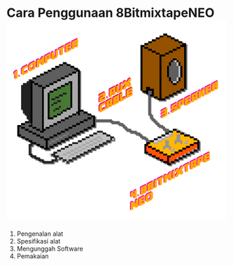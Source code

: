 # Cara Penggunaan 8BitmixtapeNEO![](/images/8bitpixelconnection.png)

1. Pengenalan alat
2. Spesifikasi alat
3. Mengunggah Software
4. Pemakaian



